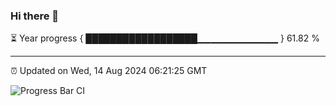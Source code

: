 ### Hi there 👋

⏳ Year progress { ██████████████████▁▁▁▁▁▁▁▁▁▁▁▁ } 61.82 %

---

⏰ Updated on Wed, 14 Aug 2024 06:21:25 GMT

![Progress Bar CI](https://github.com/liununu/liununu/workflows/Progress%20Bar%20CI/badge.svg)
